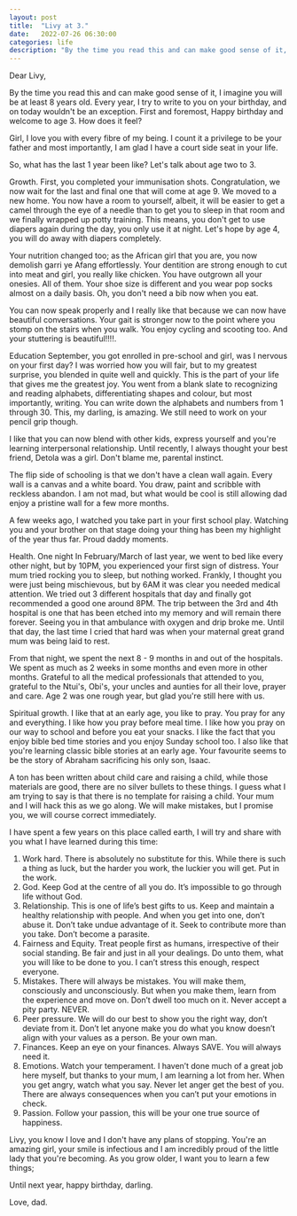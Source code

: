 ```yaml
---
layout: post
title:  "Livy at 3."
date:   2022-07-26 06:30:00
categories: life
description: "By the time you read this and can make good sense of it, I imagine you will be at least 8 years old. Every year, I try to write to you on your birthday, and on today wouldn't be an exception. First and foremost, Happy birthday and welcome to age 3. How does it feel?"
---
```

Dear Livy,

By the time you read this and can make good sense of it, I imagine you will be at least 8 years old. Every year, I try to write to you on your birthday, and on today wouldn't be an exception. First and foremost, Happy birthday and welcome to age 3. How does it feel?

Girl, I love you with every fibre of my being. I count it a privilege to be your father and most importantly, I am glad I have a court side seat in your life. 

So, what has the last 1 year been like? Let's talk about age two to 3. 

Growth. 
First, you completed your immunisation shots. Congratulation, we now wait for the last and final one that will come at age 9. We moved to a new home. You now have a room to yourself, albeit, it will be easier to get a camel through the eye of a needle than to get you to sleep in that room and we finally wrapped up potty training. This means, you don't get to use diapers again during the day, you only use it at night. Let's hope by age 4, you will do away with diapers completely. 

Your nutrition changed too; as the African girl that you are, you now demolish garri ye Afang effortlessly. Your dentition are strong enough to cut into meat and girl, you really like chicken. You have outgrown all your onesies. All of them. Your shoe size is different and you wear pop socks  almost on a daily basis. Oh, you don't need a bib now when you eat. 

You can now speak properly and I really like that because we can now have beautiful conversations. Your gait is stronger now to the point where you stomp on the stairs when you walk. You enjoy cycling and scooting too. And your stuttering is beautiful!!!!. 

Education
September, you got enrolled in pre-school and girl, was I nervous on your first day? I was worried how you will fair, but to my greatest surprise, you blended in quite well and quickly. This is the part of your life that gives me the greatest joy. You went from a blank slate to recognizing and reading alphabets, differentiating shapes and colour, but most importantly, writing. You can write down the alphabets and numbers from 1 through 30. This, my darling, is amazing. We still need to work on your pencil grip though. 

I like that you can now blend with other kids, express yourself and you're learning interpersonal relationship. Until recently, I always thought your best friend, Detola was a girl. Don't blame me, parental instinct.

The flip side of schooling is that we don't have a clean wall again. Every wall is a canvas and a white board. You draw, paint and scribble with reckless abandon. I am not mad, but what would be cool is still allowing dad enjoy a pristine wall for a few more months.

A few weeks ago, I watched you take part in your first school play. Watching you and your brother on that stage doing your thing has been my highlight of the year thus far. Proud daddy moments. 

Health.
One night In February/March of last year, we went to bed like every other night, but by 10PM, you experienced your first sign of distress. Your mum tried rocking you to sleep,  but nothing worked. Frankly, I thought you were just being mischievous, but by 6AM it was clear you needed medical attention. We tried out 3 different hospitals that day and finally got recommended a good one around 8PM. The trip between the 3rd and 4th hospital is one that has been etched into my memory and will remain there forever. Seeing you in that ambulance with oxygen and drip broke me. Until that day, the last time I cried that hard was when your maternal great grand mum was being laid to rest. 

From that night, we spent the next 8 - 9 months in and out of the hospitals. We spent as much as 2 weeks in some months and even more in other months. Grateful to all the medical professionals that attended to you, grateful to the Ntui's, Obi's, your uncles and aunties for all their love, prayer and care. Age 2 was one rough year, but glad you're still here with us.

Spiritual growth.
I like that at an early age, you like to pray. You pray for any and everything. I like how you pray before meal time. I like how you pray on our way to school and before you eat your snacks. I like the fact that you enjoy bible bed time stories and you enjoy Sunday school too.  I also like that you're learning classic bible stories at an early age. Your favourite seems to be the story of Abraham sacrificing his only son, Isaac.



A ton has been written about child care and raising a child, while those materials are good, there are no silver bullets to these things. I guess what I am trying to say is that there is no template for raising a child. Your mum and I will hack this as we go along. We will make mistakes, but I promise you, we will course correct immediately.

I have spent a few years on this place called earth, I will try and share with you what I have learned during this time:

1. Work hard. There is absolutely no substitute for this. While there is such a thing as luck, but the harder you work, the luckier you will get. Put in the work.
2. God. Keep God at the centre of all you do. It’s impossible to go through life without God.
3. Relationship. This is one of life’s best gifts to us. Keep and maintain a healthy relationship with people. And when you get into one, don’t abuse it. Don’t take undue advantage of it. Seek to contribute more than you take. Don’t become a parasite.
4. Fairness and Equity. Treat people first as humans, irrespective of their social standing. Be fair and just in all your dealings. Do unto them, what you will like to be done to you. I can’t stress this enough, respect everyone.
5. Mistakes. There will always be mistakes. You will make them, consciously and unconsciously. But when you make them, learn from the experience and move on. Don’t dwell too much on it. Never accept a pity party. NEVER.
6. Peer pressure. We will do our best to show you the right way, don’t deviate from it. Don’t let anyone make you do what you know doesn’t align with your values as a person. Be your own man.
7. Finances. Keep an eye on your finances. Always SAVE. You will always need it.
8. Emotions. Watch your temperament. I haven’t done much of a great job here myself, but thanks to your mum, I am learning a lot from her. When you get angry, watch what you say. Never let anger get the best of you. There are always consequences when you can’t put your emotions in check.
9. Passion. Follow your passion, this will be your one true source of happiness.


Livy, you know I love and I don't have any plans of stopping. You're an amazing girl, your smile is infectious and I am incredibly proud of the little lady that you're becoming. As you grow older, I want you to learn a few things; 

Until next year, happy birthday, darling.

Love, dad.
